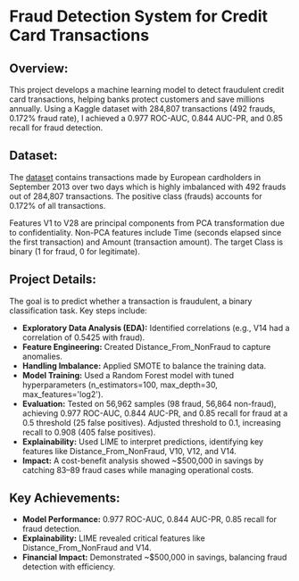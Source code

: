 # Fraud Detection System for Credit Card Transactions

## **Overview:**

This project develops a machine learning model to detect fraudulent credit card transactions, helping banks protect customers and save millions annually. Using a Kaggle dataset with 284,807 transactions (492 frauds, 0.172% fraud rate), I achieved a 0.977 ROC-AUC, 0.844 AUC-PR, and 0.85 recall for fraud detection.

## **Dataset:** 
The [dataset](https://www.kaggle.com/datasets/mlg-ulb/creditcardfraud) contains transactions made by European cardholders in September 2013 over two days which is highly imbalanced with 492 frauds out of 284,807 transactions. The positive class (frauds) accounts for 0.172% of all transactions.

Features V1 to V28 are principal components from PCA transformation due to confidentiality. Non-PCA features include Time (seconds elapsed since the first transaction) and Amount (transaction amount). The target Class is binary (1 for fraud, 0 for legitimate).

## **Project Details:**

The goal is to predict whether a transaction is fraudulent, a binary classification task. Key steps include:

* **Exploratory Data Analysis (EDA):** Identified correlations (e.g., V14 had a correlation of 0.5425 with fraud).
* **Feature Engineering:** Created Distance_From_NonFraud to capture anomalies.
* **Handling Imbalance:** Applied SMOTE to balance the training data.
* **Model Training:** Used a Random Forest model with tuned hyperparameters (n_estimators=100, max_depth=30, max_features='log2').
* **Evaluation:** Tested on 56,962 samples (98 fraud, 56,864 non-fraud), achieving 0.977 ROC-AUC, 0.844 AUC-PR, and 0.85 recall for fraud at a 0.5 threshold (25 false positives). Adjusted threshold to 0.1, increasing recall to 0.908 (405 false positives).
* **Explainability:** Used LIME to interpret predictions, identifying key features like Distance_From_NonFraud, V10, V12, and V14.
* **Impact:** A cost-benefit analysis showed ~$500,000 in savings by catching 83–89 fraud cases while managing operational costs.

## **Key Achievements:**
* **Model Performance:** 0.977 ROC-AUC, 0.844 AUC-PR, 0.85 recall for fraud detection.
* **Explainability:** LIME revealed critical features like Distance_From_NonFraud and V14.
* **Financial Impact:** Demonstrated ~$500,000 in savings, balancing fraud detection with efficiency.
